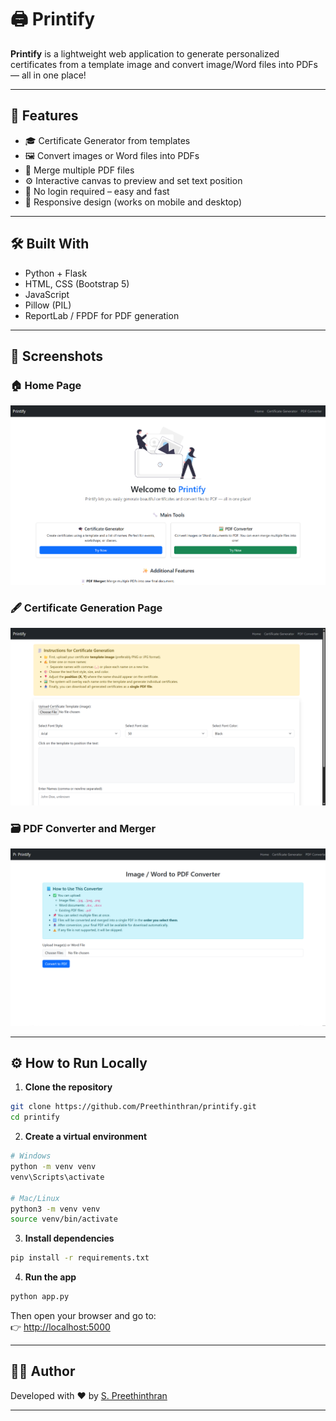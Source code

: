
# 🖨️ Printify

**Printify** is a lightweight web application to generate personalized certificates from a template image and convert image/Word files into PDFs — all in one place!

---

## 🚀 Features

- 🎓 Certificate Generator from templates
- 🖼️ Convert images or Word files into PDFs
- 📄 Merge multiple PDF files
- ⚙️ Interactive canvas to preview and set text position
- 🧠 No login required – easy and fast
- 📱 Responsive design (works on mobile and desktop)

---

## 🛠️ Built With

- Python + Flask
- HTML, CSS (Bootstrap 5)
- JavaScript
- Pillow (PIL)
- ReportLab / FPDF for PDF generation

---

## 📸 Screenshots

### 🏠 Home Page
![Home Page](static/homePage.png)

### 🖋️ Certificate Generation Page
![Certificate Generator](static/CertificateGenerationPage.png)

### 🗃️ PDF Converter and Merger
![PDF Converter](static/pdfConverterPage.png)

---

## ⚙️ How to Run Locally

1. **Clone the repository**  
```bash
git clone https://github.com/Preethinthran/printify.git
cd printify
```

2. **Create a virtual environment**  
```bash
# Windows
python -m venv venv
venv\Scripts\activate

# Mac/Linux
python3 -m venv venv
source venv/bin/activate
```

3. **Install dependencies**  
```bash
pip install -r requirements.txt
```

4. **Run the app**  
```bash
python app.py
```

Then open your browser and go to:  
👉 [http://localhost:5000](http://localhost:5000)

---

## 👨‍💻 Author

Developed with ❤️ by [S. Preethinthran](https://github.com/Preethinthran)

---
